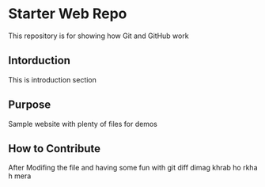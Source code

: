 # Starter Web Repo

This repository is for showing how Git and GitHub work
## Intorduction
This is introduction section

## Purpose

Sample website with plenty of files for demos

## How to Contribute
After Modifing the file and having some fun with git diff
dimag khrab ho rkha h mera

